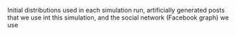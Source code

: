Initial distributions used in each simulation run, artificially generated posts that we use int this simulation, and the social network (Facebook graph) we use